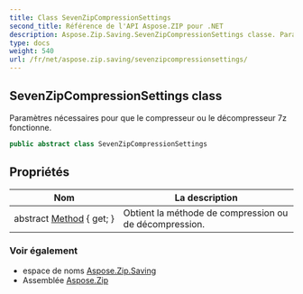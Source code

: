 ```yaml
---
title: Class SevenZipCompressionSettings
second_title: Référence de l'API Aspose.ZIP pour .NET
description: Aspose.Zip.Saving.SevenZipCompressionSettings classe. Paramètres nécessaires pour que le compresseur ou le décompresseur 7z fonctionne.
type: docs
weight: 540
url: /fr/net/aspose.zip.saving/sevenzipcompressionsettings/
---
```

## SevenZipCompressionSettings class

Paramètres nécessaires pour que le compresseur ou le décompresseur 7z fonctionne.

```csharp
public abstract class SevenZipCompressionSettings
```

## Propriétés

| Nom | La description |
| --- | --- |
| abstract [Method](../../aspose.zip.saving/sevenzipcompressionsettings/method/) { get; } | Obtient la méthode de compression ou de décompression. |

### Voir également

* espace de noms [Aspose.Zip.Saving](../../aspose.zip.saving/)
* Assemblée [Aspose.Zip](../../)


